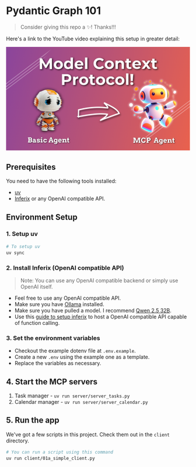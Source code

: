 # Pydantic Graph 101

> Consider giving this repo a ✨! Thanks!!!

Here's a link to the YouTube video explaining this setup in greater detail:

[![Building Agents using MCP](./assets/building-mcp-agents.png)](https://youtu.be/9izHUWherYw)

## Prerequisites

You need to have the following tools installed:

- [uv](https://docs.astral.sh/uv/)
- [Inferix](https://github.com/YourTechBud/inferix) or any OpenAI compatible API.

## Environment Setup

### 1. Setup uv

```bash
# To setup uv
uv sync
```

### 2. Install Inferix (OpenAI compatible API)

> Note: You can use any OpenAI compatible backend or simply use OpenAI itself.

- Feel free to use any OpenAI compatible API.
- Make sure you have [Ollama](https://ollama.ai/) installed.
- Make sure you have pulled a model. I recommend [Qwen 2.5 32B](https://ollama.com/library/qwen2.5:32b).
- Use this [guide to setup inferix](https://github.com/YourTechBud/inferix) to host a OpenAI compatible API capable of function calling.

### 3. Set the environment variables

- Checkout the example dotenv file at `.env.example`.
- Create a new `.env` using the example one as a template.
- Replace the variables as necessary.

## 4. Start the MCP servers

1. Task manager - `uv run server/server_tasks.py`
2. Calendar manager - `uv run server/server_calendar.py`

## 5. Run the app

We've got a few scripts in this project. Check them out in the `client` directory.

```bash
# You can run a script using this command
uv run client/01a_simple_client.py
```
